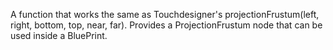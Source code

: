 A function that works the same as Touchdesigner's projectionFrustum(left, right, bottom, top, near, far). Provides a ProjectionFrustum node that can be used inside a BluePrint.
